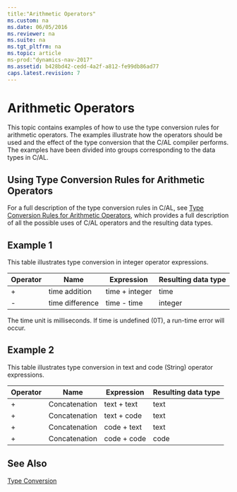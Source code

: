 ```yaml
---
title:"Arithmetic Operators"
ms.custom: na
ms.date: 06/05/2016
ms.reviewer: na
ms.suite: na
ms.tgt_pltfrm: na
ms.topic: article
ms-prod:"dynamics-nav-2017"
ms.assetid: b428bd42-cedd-4a2f-a812-fe99db86ad77
caps.latest.revision: 7
---
```

# Arithmetic Operators
This topic contains examples of how to use the type conversion rules for arithmetic operators. The examples illustrate how the operators should be used and the effect of the type conversion that the C\/AL compiler performs. The examples have been divided into groups corresponding to the data types in C\/AL.  
  
## Using Type Conversion Rules for Arithmetic Operators  
 For a full description of the type conversion rules in C\/AL, see [Type Conversion Rules for Arithmetic Operators](Type-Conversion-Rules-for-Arithmetic-Operators.md), which provides a full description of all the possible uses of C\/AL operators and the resulting data types.  
  
## Example 1  
 This table illustrates type conversion in integer operator expressions.  
  
|Operator|Name|Expression|Resulting data type|  
|--------------|----------|----------------|-------------------------|  
|\+|time addition|time \+ integer|time|  
|\-|time difference|time \- time|integer|  
  
 The time unit is milliseconds. If time is undefined \(0T\), a run\-time error will occur.  
  
## Example 2  
 This table illustrates type conversion in text and code \(String\) operator expressions.  
  
|Operator|Name|Expression|Resulting data type|  
|--------------|----------|----------------|-------------------------|  
|\+|Concatenation|text \+ text|text|  
|\+|Concatenation|text \+ code|text|  
|\+|Concatenation|code \+ text|text|  
|\+|Concatenation|code \+ code|code|  
  
## See Also  
 [Type Conversion](Type-Conversion.md)